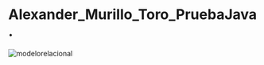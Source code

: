 # Alexander_Murillo_Toro_PruebaJava.
![modelorelacional](https://github.com/user-attachments/assets/f10c00c7-73f3-432a-aa81-14a731432b38)
